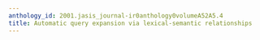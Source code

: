 ```yaml
---
anthology_id: 2001.jasis_journal-ir0anthology0volumeA52A5.4
title: Automatic query expansion via lexical-semantic relationships
---
```

